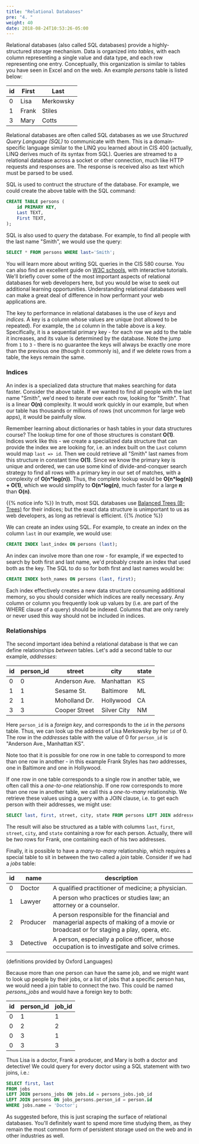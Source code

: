 ```yaml
---
title: "Relational Databases"
pre: "4. "
weight: 40
date: 2018-08-24T10:53:26-05:00
---
```


Relational databases (also called SQL databases) provide a highly-structured storage mechanism.  Data is organized into _tables_, with each column representing a single value and data type, and each row representing one entry.  Conceptually, this organization is similar to tables you have seen in Excel and on the web.  An example _persons_ table is listed below:

<table>
  <thead>
    <tr>
      <th>id</th>
      <th>First</th>
      <th>Last</th>
    </tr>
  </thead>
  <tbody>
    <tr>
      <td>0</td>
      <td>Lisa</td>
      <td>Merkowsky</td>
    </tr>
    <tr>
      <td>1</td>
      <td>Frank</td>
      <td>Stiles</td>
    </tr>
    <tr>
      <td>3</td>
      <td>Mary</td>
      <td>Cotts</td>
    </tr>
  </tbody>
</table>

Relational databases are often called SQL databases as we use _Structured Query Language (SQL)_ to communicate with them.  This is a domain-specific language similar to the LINQ you learned about in CIS 400 (actually, LINQ derives much of its syntax from SQL).  Queries are streamed to a relational database across a socket or other connection, much like HTTP requests and responses are.  The response is received also as text which must be parsed to be used.

SQL is used to contruct the structure of the database.  For example, we could create the above table with the SQL command:

```sql 
CREATE TABLE persons (
    id PRIMARY KEY,
    Last TEXT,
    First TEXT,
);
```

SQL is also used to _query_ the database.  For example, to find all people with the last name "Smith", we would use the query:

```sql
SELECT * FROM persons WHERE last='Smith';
```

You will learn more about writing SQL queries in the CIS 580 course.  You can also find an excellent guide on [W3C schools](https://www.w3schools.com/sql/), with interactive tutorials.  We'll briefly cover some of the most important aspects of relational databases for web developers here, but you would be wise to seek out additional learning opportunities.  Understanding relational databases well can make a great deal of difference in how performant your web applications are.

The key to performance in relational databases is the use of _keys_ and _indices_.  A key is a column whose values are unique (not allowed to be repeated).  For example, the `id` column in the table above is a key.  Specifically, it is a sequential primary key - for each row we add to the table it increases, and its value is determined by the database.  Note the jump from `1` to `3` - there is no guarantee the keys will always be exactly one more than the previous one (though it commonly is), and if we delete rows from a table, the keys remain the same.  

### Indices
An index is a specialized data structure that makes searching for data faster.  Consider the above table.  If we wanted to find all people with the last name "Smith", we'd need to iterate over each row, looking for "Smith".  That is a linear **O(n)** complexity.  It would work quickly in our example, but when our table has thousands or millions of rows (not uncommon for large web apps), it would be painfully slow.

Remember learning about dictionaries or hash tables in your data structures course?  The lookup time for one of those structures is constant **O(1)**.  Indices work like this - we create a specialized data structure that can provide the index we are looking for, i.e. an index built on the `Last` column would map `last => id`.  Then we could retrieve all "Smith" last names from this structure in constant time **O(1)**.  Since we know the primary key is unique and ordered, we can use some kind of divide-and-conquer search strategy to find all rows with a primary key in our set of matches, with a complexity of **O(n*log(n))**.  Thus, the complete lookup would be **O(n*log(n)) + O(1)**, which we would simplify to **O(n*log(n)**, much faster for a large **n** than **O(n)**.  

{{% notice info %}}
In truth, most SQL databases use [Balanced Trees (B-Trees)](https://en.wikipedia.org/wiki/B-tree) for their indices; but the exact data structure is unimportant to us as web developers, as long as retrieval is efficient.
{{% /notice %}}

We can create an index using SQL.  For example, to create an index on the column `last` in our example, we would use:

```sql
CREATE INDEX last_index ON persons (last);
```

An index can involve more than one row - for example, if we expected to search by both first and last name, we'd probably create an index that used both as the key. The SQL to do so for both first and last names would be:

```sql
CREATE INDEX both_names ON persons (last, first);
```

Each index effectively creates a new data structure consuming additional memory, so you should consider which indices are really necessary.  Any column or column you frequently look up values by (i.e. are part of the WHERE clause of a query) should be indexed.  Columns that are only rarely or never used this way should not be included in indices. 

### Relationships
The second important idea behind a relational database is that we can define relationships _between_ tables.  Let's add a second table to our example, _addresses_:

<table>
  <thead>
    <tr>
      <th>id</th>
      <th>person_id</th>
      <th>street</th>
      <th>city</th>
      <th>state</th>
    </tr>
  </thead>
  <tbody>
    <tr>
      <td>0</td>
      <td>0</td>
      <td>Anderson Ave.</td>
      <td>Manhattan</td>
      <td>KS</td>
    </tr>
    <tr>
      <td>1</td>
      <td>1</td>
      <td>Sesame St.</td>
      <td>Baltimore</td>
      <td>ML</td>
    </tr>
    <tr>
      <td>2</td>
      <td>1</td>
      <td>Moholland Dr.</td>
      <td>Hollywood</td>
      <td>CA</td>
    </tr>
    <tr>
      <td>3</td>
      <td>3</td>
      <td>Cooper Street</td>
      <td>Silver City</td>
      <td>NM</td>
    </tr>
  </tbody>
</table>

Here `person_id` is a _foreign key_, and corresponds to the `id` in the _persons_ table.  Thus, we can look up the address of Lisa Merkowsky by her `id` of 0.  The row in the _addresses_ table with the value of 0 for `person_id` is "Anderson Ave., Manhattan KS". 

Note too that it is possible for one row in one table to correspond to more than one row in another - in this example Frank Styles has _two_ addresses, one in Baltimore and one in Hollywood.

If one row in one table corresponds to a single row in another table, we often call this a _one-to-one_ relationship.  If one row corresponds to more than one row in another table, we call this a _one-to-many_ relationship.  We retrieve these values using a query with a JOIN clause, i.e. to get each person with their addresses, we might use:

```sql
SELECT last, first, street, city, state FROM persons LEFT JOIN addresses ON persons.id = addresses.person_id;
```

The result will also be structured as a table with columns `last`, `first`, `street`, `city`, and `state` containing a row for each person.  Actually, there will be _two_ rows for Frank, one containing each of his two addresses.

Finally, it is possible to have a _many-to-many_ relationship, which requires a special table to sit in between the two called a _join_ table.  Consider if we had a _jobs_ table:

<table>
  <thead>
    <tr>
      <th>id</th>
      <th>name</th>
      <th>description</th>
    </tr>
  </thead>
  <tbody>
    <tr>
      <td>0</td>
      <td>Doctor</td>
      <td>A qualified practitioner of medicine; a physician.</td>
    </tr>
    <tr>
      <td>1</td>
      <td>Lawyer</td>
      <td>A person who practices or studies law; an attorney or a counselor.</td>
    </tr>
    <tr>
      <td>2</td>
      <td>Producer</td>
      <td>A person responsible for the financial and managerial aspects of making of a movie or broadcast or for staging a play, opera, etc.</td>
    </tr>
    <tr>
      <td>3</td>
      <td>Detective</td>
      <td>A person, especially a police officer, whose occupation is to investigate and solve crimes.</td>
    </tr>
  </tbody>
</table>
(definitions provided by Oxford Languages)
 
Because more than one person can have the same job, and we might want to look up people by their jobs, or a list of jobs that a specific person has, we would need a join table to connect the two.  This could be named _persons_jobs_ and would have a foreign key to both:

<table>
  <thead>
    <tr>
      <th>id</th>
      <th>person_id</th>
      <th>job_id</th>
    </tr>
  </thead>
  <tbody>
    <tr>
      <td>0</td>
      <td>1</td>
      <td>1</td>
    </tr>
    <tr>
      <td>0</td>
      <td>2</td>
      <td>2</td>
    </tr>
    <tr>
      <td>0</td>
      <td>3</td>
      <td>1</td>
    </tr>
    <tr>
      <td>0</td>
      <td>3</td>
      <td>3</td>
    </tr>
  </tbody>
</table>

Thus Lisa is a doctor, Frank a producer, and Mary is both a doctor and detective!  We could query for every doctor using a SQL statement with two joins, i.e.:

```SQL
SELECT first, last 
FROM jobs 
LEFT JOIN persons_jobs ON jobs.id = persons_jobs.job_id
LEFT JOIN persons ON jobs_persons.person_id = person.id
WHERE jobs.name = 'Doctor';
```

As suggested before, this is just scraping the surface of relational databases.  You'll definitely want to spend more time studying them, as they remain the most common form of persistent storage used on the web and in other industries as well. 

